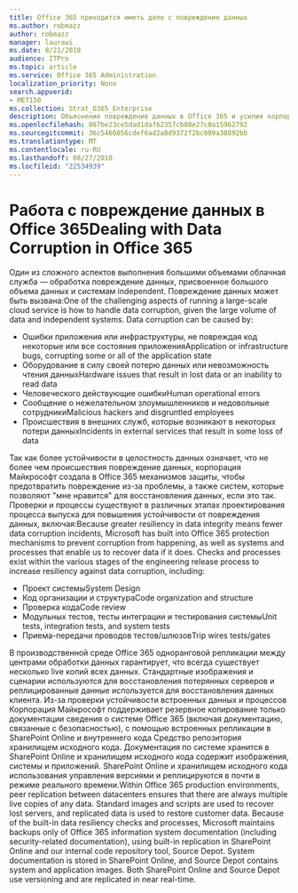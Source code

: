 ```yaml
---
title: Office 365 приходится иметь дело с повреждение данных
ms.author: robmazz
author: robmazz
manager: laurawi
ms.date: 8/21/2018
audience: ITPro
ms.topic: article
ms.service: Office 365 Administration
localization_priority: None
search.appverid:
- MET150
ms.collection: Strat_O365_Enterprise
description: Объяснение повреждение данных в Office 365 и усилия корпорации Майкрософт для защиты и восстановления.
ms.openlocfilehash: 087be23ce5dad1daf62357cb08e27c0a15962792
ms.sourcegitcommit: 36c5466056cdef6ad2a8d9372f2bc009a30892bb
ms.translationtype: MT
ms.contentlocale: ru-RU
ms.lasthandoff: 08/27/2018
ms.locfileid: "22534939"
---
```

# <a name="dealing-with-data-corruption-in-office-365"></a><span data-ttu-id="6352f-103">Работа с повреждение данных в Office 365</span><span class="sxs-lookup"><span data-stu-id="6352f-103">Dealing with Data Corruption in Office 365</span></span>

<span data-ttu-id="6352f-p101">Один из сложного аспектов выполнения большими объемами облачная служба — обработка повреждение данных, присвоенное большого объема данных и системам independent. Повреждение данных может быть вызвана:</span><span class="sxs-lookup"><span data-stu-id="6352f-p101">One of the challenging aspects of running a large-scale cloud service is how to handle data corruption, given the large volume of data and independent systems. Data corruption can be caused by:</span></span>
- <span data-ttu-id="6352f-106">Ошибки приложения или инфраструктуры, не повреждая код некоторые или все состояния приложения</span><span class="sxs-lookup"><span data-stu-id="6352f-106">Application or infrastructure bugs, corrupting some or all of the application state</span></span> 
- <span data-ttu-id="6352f-107">Оборудование в силу своей потерю данных или невозможность чтения данных</span><span class="sxs-lookup"><span data-stu-id="6352f-107">Hardware issues that result in lost data or an inability to read data</span></span> 
- <span data-ttu-id="6352f-108">Человеческого действующие ошибки</span><span class="sxs-lookup"><span data-stu-id="6352f-108">Human operational errors</span></span> 
- <span data-ttu-id="6352f-109">Сообщение о нежелательном злоумышленников и недовольные сотрудники</span><span class="sxs-lookup"><span data-stu-id="6352f-109">Malicious hackers and disgruntled employees</span></span> 
- <span data-ttu-id="6352f-110">Происшествия в внешних служб, которые возникают в некоторых потери данных</span><span class="sxs-lookup"><span data-stu-id="6352f-110">Incidents in external services that result in some loss of data</span></span> 

<span data-ttu-id="6352f-p102">Так как более устойчивости в целостность данных означает, что не более чем происшествия повреждение данных, корпорация Майкрософт создала в Office 365 механизмов защиты, чтобы предотвратить повреждение из-за проблемы, а также систем, которые позволяют "мне нравится" для восстановления данных, если это так. Проверки и процессы существуют в различных этапах проектирования процесса выпуска для повышения устойчивости от повреждения данных, включая:</span><span class="sxs-lookup"><span data-stu-id="6352f-p102">Because greater resiliency in data integrity means fewer data corruption incidents, Microsoft has built into Office 365 protection mechanisms to prevent corruption from happening, as well as systems and processes that enable us to recover data if it does. Checks and processes exist within the various stages of the engineering release process to increase resiliency against data corruption, including:</span></span>
- <span data-ttu-id="6352f-113">Проект системы</span><span class="sxs-lookup"><span data-stu-id="6352f-113">System Design</span></span>
- <span data-ttu-id="6352f-114">Код организации и структура</span><span class="sxs-lookup"><span data-stu-id="6352f-114">Code organization and structure</span></span> 
- <span data-ttu-id="6352f-115">Проверка кода</span><span class="sxs-lookup"><span data-stu-id="6352f-115">Code review</span></span> 
- <span data-ttu-id="6352f-116">Модульных тестов, тесты интеграции и тестирования системы</span><span class="sxs-lookup"><span data-stu-id="6352f-116">Unit tests, integration tests, and system tests</span></span>
- <span data-ttu-id="6352f-117">Приема-передачи проводов тестов/шлюзов</span><span class="sxs-lookup"><span data-stu-id="6352f-117">Trip wires tests/gates</span></span> 

<span data-ttu-id="6352f-p103">В производственной среде Office 365 одноранговой репликации между центрами обработки данных гарантирует, что всегда существует несколько live копий всех данных. Стандартные изображения и сценарии используются для восстановления потерянных серверов и реплицированные данные используется для восстановления данных клиента. Из-за проверки устойчивости встроенных данных и процессов Корпорация Майкрософт поддерживает резервное копирование только документации сведения о системе Office 365 (включая документацию, связанные с безопасностью), с помощью встроенных репликации в SharePoint Online и внутреннего кода Средство репозитория хранилищем исходного кода. Документация по системе хранится в SharePoint Online и хранилищем исходного кода содержит изображения, системы и приложений. SharePoint Online и хранилищем исходного кода использования управления версиями и реплицируются в почти в режиме реального времени.</span><span class="sxs-lookup"><span data-stu-id="6352f-p103">Within Office 365 production environments, peer replication between datacenters ensures that there are always multiple live copies of any data. Standard images and scripts are used to recover lost servers, and replicated data is used to restore customer data. Because of the built-in data resiliency checks and processes, Microsoft maintains backups only of Office 365 information system documentation (including security-related documentation), using built-in replication in SharePoint Online and our internal code repository tool, Source Depot. System documentation is stored in SharePoint Online, and Source Depot contains system and application images. Both SharePoint Online and Source Depot use versioning and are replicated in near real-time.</span></span> 